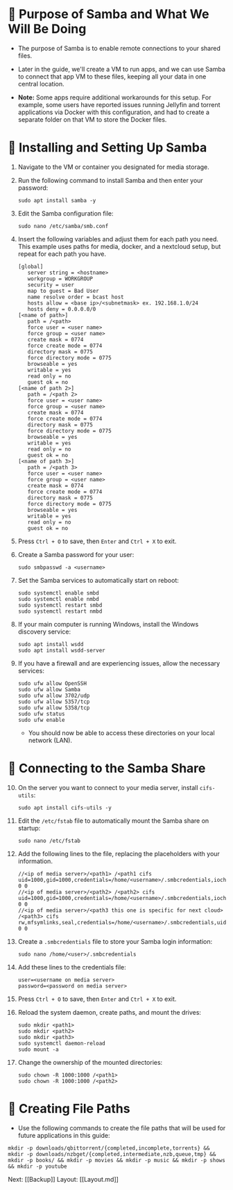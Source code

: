 # 📂 Purpose of Samba and What We Will Be Doing

* The purpose of Samba is to enable remote connections to your shared files.

* Later in the guide, we'll create a VM to run apps, and we can use Samba to connect that app VM to these files, keeping all your data in one central location.

* **Note:** Some apps require additional workarounds for this setup. For example, some users have reported issues running Jellyfin and torrent applications via Docker with this configuration, and had to create a separate folder on that VM to store the Docker files.

# 🔧 Installing and Setting Up Samba

1. Navigate to the VM or container you designated for media storage.

2. Run the following command to install Samba and then enter your password:

   ```
   sudo apt install samba -y
   ```

3. Edit the Samba configuration file:

   ```
   sudo nano /etc/samba/smb.conf
   ```

4. Insert the following variables and adjust them for each path you need. This example uses paths for media, docker, and a nextcloud setup, but repeat for each path you have.

   ```
   [global]
      server string = <hostname>
      workgroup = WORKGROUP
      security = user
      map to guest = Bad User
      name resolve order = bcast host
      hosts allow = <base ip>/<subnetmask> ex. 192.168.1.0/24
      hosts deny = 0.0.0.0/0
   [<name of path>]
      path = /<path>
      force user = <user name>
      force group = <user name>
      create mask = 0774
      force create mode = 0774
      directory mask = 0775
      force directory mode = 0775
      browseable = yes
      writable = yes
      read only = no
      guest ok = no
   [<name of path 2>]
      path = /<path 2>
      force user = <user name>
      force group = <user name>
      create mask = 0774
      force create mode = 0774
      directory mask = 0775
      force directory mode = 0775
      browseable = yes
      writable = yes
      read only = no
      guest ok = no
   [<name of path 3>]
      path = /<path 3>
      force user = <user name>
      force group = <user name>
      create mask = 0774
      force create mode = 0774
      directory mask = 0775
      force directory mode = 0775
      browseable = yes
      writable = yes
      read only = no
      guest ok = no
   ```

5. Press `Ctrl + O` to save, then `Enter` and `Ctrl + X` to exit.

6. Create a Samba password for your user:

   ```
   sudo smbpasswd -a <username>
   ```

7. Set the Samba services to automatically start on reboot:

   ```
   sudo systemctl enable smbd
   sudo systemctl enable nmbd
   sudo systemctl restart smbd
   sudo systemctl restart nmbd
   ```

8. If your main computer is running Windows, install the Windows discovery service:

   ```
   sudo apt install wsdd
   sudo apt install wsdd-server
   ```

9. If you have a firewall and are experiencing issues, allow the necessary services:

   ```
   sudo ufw allow OpenSSH
   sudo ufw allow Samba
   sudo ufw allow 3702/udp
   sudo ufw allow 5357/tcp
   sudo ufw allow 5358/tcp
   sudo ufw status
   sudo ufw enable
   ```

   * You should now be able to access these directories on your local network (LAN).

# 🔗 Connecting to the Samba Share

10. On the server you want to connect to your media server, install `cifs-utils`:

    ```
    sudo apt install cifs-utils -y
    ```

11. Edit the `/etc/fstab` file to automatically mount the Samba share on startup:

    ```
    sudo nano /etc/fstab
    ```

12. Add the following lines to the file, replacing the placeholders with your information.

    ```
    //<ip of media server>/<path1> /<path1 cifs uid=1000,gid=1000,credentials=/home/<username>/.smbcredentials,iocharset=utf8 0 0
    //<ip of media server>/<path2> /<path2> cifs uid=1000,gid=1000,credentials=/home/<username>/.smbcredentials,iocharset=utf8 0 0
    //<ip of media server>/<path3 this one is specific for next cloud> /<path3> cifs rw,mfsymlinks,seal,credentials=/home/<username>/.smbcredentials,uid=33,gid=0,file_mode=0770,dir_mode=0770 0 0
    ```

13. Create a `.smbcredentials` file to store your Samba login information:

    ```
    sudo nano /home/<user>/.smbcredentials
    ```

14. Add these lines to the credentials file:

    ```
    user=<username on media server>
    password=<password on media server>
    ```

15. Press `Ctrl + O` to save, then `Enter` and `Ctrl + X` to exit.

16. Reload the system daemon, create paths, and mount the drives:

    ```
    sudo mkdir <path1>
    sudo mkdir <path2>
    sudo mkdir <path3>
    sudo systemctl daemon-reload
    sudo mount -a
    ```

17. Change the ownership of the mounted directories:

    ```
    sudo chown -R 1000:1000 /<path1>
    sudo chown -R 1000:1000 /<path2>
    ```

# 📁 Creating File Paths

* Use the following commands to create the file paths that will be used for future applications in this guide:

```
mkdir -p downloads/qbittorrent/{completed,incomplete,torrents} && mkdir -p downloads/nzbget/{completed,intermediate,nzb,queue,tmp} && mkdir -p books/ && mkdir -p movies && mkdir -p music && mkdir -p shows && mkdir -p youtube
```

Next: \[\[Backup]] Layout: \[\[Layout.md]]
